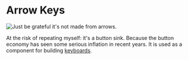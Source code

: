 # Arrow Keys

![Just be grateful it's not made from arrows.](oredict:oc:materialArrowKey)

At the risk of repeating myself: it's a button sink. Because the button economy has seen some serious inflation in recent years. It is used as a component for building [keyboards](../block/keyboard.md).

